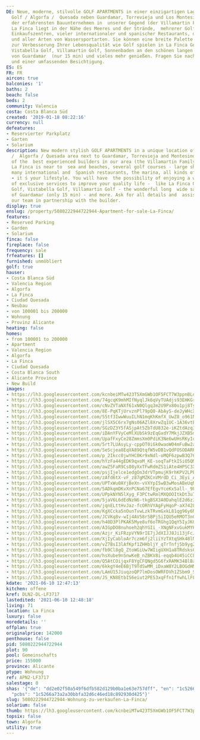 ```yaml
---
DE: Neue, moderne, stilvolle GOLF APARTMENTS in einer einzigartigen Lage in La Finca
  Golf / Algorfa /  Quesada neben Guardamar, Torrevieja und Los Montesinos, eines
  der erfahrensten Bauunternehmen in  unserer Gegend (der Villamartin Family Builder).
  La Finca liegt in der Nähe des Meeres und der Strände,  mehrerer Golfplätze, großer
  Einkaufszentren, vieler internationaler und spanischer Restaurants, des  Yachthafens
  und aller Arten von Wassersportarten. Sie können eine breite Palette von exklusiven  Dienstleistungen
  zur Verbesserung Ihrer Lebensqualität wie Golf spielen in La Finca Golf, La Marquesa  Golf,
  Vistabella Golf, Villamartin Golf, Sonnenbaden an den schönen langen Sandstränden
  von Guardamar  (nur 15 min) und vieles mehr genießen. Fragen Sie nach allen Details
  und einer umfassenden Besichtigung.
ES: ES
FR: FR
aircon: true
balconies: '1'
baths: 2
beach: false
beds: 2
community: Valencia
costa: Costa Blanca Süd
created: '2019-01-18 08:22:16'
currency: null
defeatures:
- Reservierter Parkplatz
- Garten
- Solarium
description: New modern stylish GOLF APARTMENTS in a unique location of La Finca Golf
  /  Algorfa / Quesada area next to Guardamar, Torrevieja and Montesinos from one
  of the  best experienced builders in our area (the Villamartin Family Builder).
  La Finca is near to  sea and beaches, several golf courses - large shopping centres,
  many international and  Spanish restaurants, the marina, all kinds of water sports
  - it ́s your lifestyle. You will have  the possibility of enjoying a wide range
  of exclusive services to improve your quality life -  like La Finca Golf, La Marquesa
  Golf, Vistabella Golf, Villamartin Golf - the wonderful long  wide sandy beaches
  of Guardamar (only 15 min) - and more. Ask for all details and  assistance from
  our team in partnership with the builder.
display: true
enslug: /property/5080222944722944-Apartment-for-sale-La-Finca/
features:
- Reserved Parking
- Garden
- Solarium
finca: false
fireplace: false
frequency: sale
frfeatures: []
furnished: unmöbliert
golf: true
hauser:
- Costa Blanca Süd
- Valencia Region
- Algorfa
- La Finca
- Ciudad Quesada
- Neubau
- von 100001 bis 200000
- Wohnung
- Provinz Alicante
heating: false
homes:
- from 100001 to 200000
- Apartment
- Valencia Region
- Algorfa
- La Finca
- Ciudad Quesada
- Costa Blanca South
- Alicante Province
- New Build
images:
- https://lh3.googleusercontent.com/kcnbeiMTw423T5XmGWb1OF5FCT7W3ppnBLoMoyg78jbeCKQEyp4QmDpOS7w9q-3NFrmFXDZuSrug8HbCNWs6vZoj9NZOJRH5YA=w640-rj-e30-l100
- https://lh3.googleusercontent.com/74gcqK9mhMIfNyqlJk6qVyTUAdjs93EHKGr5wvFkMdknGPIqvSJTKTNfsm0ZHOe1Ct5m2xcNX_WpJKey8YgIL3qWcDJVtrn-=w640-rj-e30-l100
- https://lh3.googleusercontent.com/cNvZVTaNXf61xN0Qlgq3m2U9Px80o1pj8TyZv4ckC6aFfAtt-c6xmxJU7L0NCkNJjp6nlVYFwnnC9RDazSUQMCNEaZHf9BC20A=w640-rj-e30-l100
- https://lh3.googleusercontent.com/8E-PqKTjUrvznPl79pQ0-AbAyS-deJyWHcXqPRBqfW8iaaEcDdEGo4mUNx1aZ6h_jnyglcuDXNFLjzrb67uavn7oiY5hx7issA=w640-rj-e30-l100
- https://lh3.googleusercontent.com/55tf3IwwWuuILhN1mqKhKmfX_UwZ8_o961NjHkT_x-ecY4EcTW2TcXTFm2FHalZRxlKBTmxPS9MkpP45DFltDss24AB7OmKr8w=w640-rj-e30-l100
- https://lh3.googleusercontent.com/jlSX5C6rx7gNs06AZl8XrwZq1UC-1A36vtBlzOKL08DvKrV6PtqrhwbsivZowzkbEvwt_2rd_dc8UYdI5TfETHGZ2UkwocVC-A=w640-rj-e30-l100
- https://lh3.googleusercontent.com/SGzDZ3Y5fASjpAt5ZbTdU832e-iKZtdAzq3_UY1WeeAwqlHminpn55hz1ffKVTryRUxJm36lJfC73nSZOTzNTDf18Q5S7LBCZw=w640-rj-e30-l100
- https://lh3.googleusercontent.com/iDAnYFVyCeMlXUbSk9zEqGxdY7MkjJZXB5maVI25QEzBih3cWbLHQVJ3zxQtLMKSykgEj92Mv-ktAoub_59HqM13xA8274FMYw=w640-rj-e30-l100
- https://lh3.googleusercontent.com/UpafFxyCe28ZmmsXm0PdiK3Ne6wUHsRKyId02PvsO6cByPgN724t71vYX8pqCEmA7jhtwRvu3pc6jDRulhX3DVOFT4tCaRc_=w640-rj-e30-l100
- https://lh3.googleusercontent.com/5rt7LUAsyLy-cppOT0iGk0waoW04mFuBw2a4ae90PE76dw6oRMnDNL3eCpom-CSuunls8hEoMD4H45KLyfvWuqeeuWlSBWGaKZ8=w640-rj-e30-l100
- https://lh3.googleusercontent.com/SeScjea8EqVA89QtqfW5vDB1vQdFOSODARPKUUVOEIrAZ4_UBO51zGi-0WVAWgcP6muBHCDUsB6shLdsWnwlBpMnd6tjYpUN=w640-rj-e30-l100
- https://lh3.googleusercontent.com/p_2Ikcc0jwYHC0Kr9xNdl-oMQF6zpwB3Q76gxKoegeiH8eLWQBY3iLLnYwaWTDxVFpzYMS6xsimtvjAeMS5SI-tDFhE0R36_=w640-rj-e30-l100
- https://lh3.googleusercontent.com/hYzFa44gEDK9qxoM_KE-soqTaFtkISiO5QM1NBfN1Xgw8HoPZI9t_3iOLE5Yoz9h-HzZq58qdfpfnIUxtZy58FDY5iAvdX7K=w640-rj-e30-l100
- https://lh3.googleusercontent.com/awZ5FaR9Cs08yXxTFwRdmZS1iAte4HPSC3XZQpRdMJ8asRxWAnpbmTFLX5Q0YLFmUig5AWzduC7A_UciYHPzKiKyjo6KV_9Mjw=w640-rj-e30-l100
- https://lh3.googleusercontent.com/psjIjelce1edgOn3drVTpmujK9rhKPV2LPE2ZHeSriv_FNkM5dMOxLFbIJZjwuiOt_eohSXTGljKR2Wr9fh7o5Uey4-ZIQr8xlQ=w640-rj-e30-l100
- https://lh3.googleusercontent.com/zAfd6tX-vF_z87gMZKCnVMrdD_Ci_3Eyi_AOpxJf-QMskMq-z0bEUAeFt5HEmZv9AoKeRbGKwm609yYNsY38sARNn0MxBD743g=w640-rj-e30-l100
- https://lh3.googleusercontent.com/UPTxWu0AYjBeXn-vVXYpI5wB3wMosABeUqNnA6YxpHRH492b6-BmWLfGZZiJIaVWUaaIdtF-K4yRPsAWc8J5KtZgsLearlSP2A=w640-rj-e30-l100
- https://lh3.googleusercontent.com/5ADkqmDKvXnPCNa67EfEgvYceKxSall-_9P3xpisE_5GmRvTGuchZXkJFP98BYhRxnbFNP-5ONsuFW4lmPrrxACW_3hcicyagA=w640-rj-e30-l100
- https://lh3.googleusercontent.com/UPpkNYN5lXyg_F3PCtwRmlMXQOOItkDt3u7jS1wknFXewQPHYrR9I-Qb7Ymsc5lLv8EzwZiAf9xbOlZpqQ3PGfDnGcuoyj_nwQ=w640-rj-e30-l100
- https://lh3.googleusercontent.com/5jaV6L6dEdNzN6-tkgBSX3A0DahqlE2d6z3mc8SdZabEME5SkNwAXeaYL-33a39fpOKFjtjg5c37Z1nGVlSkbiNlY2UY97ZQC2M=w640-rj-e30-l100
- https://lh3.googleusercontent.com/jqnELttHvJaz-fcORhVYAgFyHqoP-aX7428upFtVXEu1vgr6cGVjgwn9NT3KO06OOd61pZtcclik_k2Sh5EbW4pHWzda8CObOQ=w640-rj-e30-l100
- https://lh3.googleusercontent.com/KgXCcka5nOunTvwLzkTRvmGxkL81qg96y6NXozbAVZ1gqmiuZEgl2hfpHjkx_-vWX1o_dMK9Jigs2adM_ua5ezPF3UhHIKgAGA=w640-rj-e30-l100
- https://lh3.googleusercontent.com/JCVKq8v-wIj4AV58r5BPjSiIQU5eRMOT3nG6CWCtuV_T6t314vSy_IFYnbvr9xfeOu-ba6pizJJgSY-NnHXVUdv-Ap7MOuzGko4=w640-rj-e30-l100
- https://lh3.googleusercontent.com/h40D3PlPKAK5Mye8uf6oTRGhg1QqY5IyJK0sytKrdXwNJiCcSVUjqlVx43-a2X2ds4xl2ca1nIy7PcWsOmsSbDlfN244ahxu=w640-rj-e30-l100
- https://lh3.googleusercontent.com/AIGpDO8nuhoeh2qhYGIi_-XNgNFxvGukMYHZv61BmM3OcSld9dwpCVWdHg3AlJhSXFc3_32TM4kIpVOUGUiB_jb0eXiPTexkQw=w640-rj-e30-l100
- https://lh3.googleusercontent.com/Azjr_KiFRzpVYN9rIE7jJdXIJJ8Ji13jFcJKNIKpC8LD_ibOmgkPWwDZsUsHpCDbZvynq7AwC6-ckpTZuB4jTxVQtKPYkFsfuA=w640-rj-e30-l100
- https://lh3.googleusercontent.com/XjIyCabloAr7czm6fj2liiYzTXtqSHk48lMGIJFStbPgsSgQ0N1A2UkFyFPlidXHSxfzcDhIdNKCvAFZfynDpMjWTzNdRO5cFQ=w640-rj-e30-l100
- https://lh3.googleusercontent.com/vZ7BsI3lAfKpf1ZHHbljY_qTrTnfj5b9yg2-Vv4IslkCASeeXwF_CCfDv3aeeh0cPpgnumIExuvexyMbhTYZj1XE3O_bP8X1ZN0=w640-rj-e30-l100
- https://lh3.googleusercontent.com/fb9Cl8gQ_ZtoWGiUw7WIigUXH1a8TRdsks0sRiD-sZ_X3K_DenCaixbKXaPq-MWoYnYguZrnHD7l97pkUCd3jzQuIRMEaE3pRQ=w640-rj-e30-l100
- https://lh3.googleusercontent.com/hsXube9nSnwKeB_nZBKV8i-eqqb4U45iCCLH0td9p0ZRDBRLffchdzTo4MPtPHSYNDTZTxDXqdGoPtUeFnNohJRXO7-7_VOosw=w640-rj-e30-l100
- https://lh3.googleusercontent.com/Q5AtCOijqxF8YgCFQNgd5G6fxRAMK34BlBaroW4bxF3PQt8JIyrpajxzRlLZGi04anHUZlAsyMNgSem4olW3YIimu_qCdvdsxg=w640-rj-e30-l100
- https://lh3.googleusercontent.com/6kkgY4eE6BjT9TdSwMM_iDxaW8Y2LBOGdHMcL3lN2n7J8r5jGFWclBrHxI3p_anFthqptJCOJ4Q-sfhT4h9h4Ld4BAWIcFxg0A=w640-rj-e30-l100
- https://lh3.googleusercontent.com/LAmU15JiuqzoQP7lmDosOWRFDVh1ZSbm9_SSx_r30k8VpLZEmxFKvxHGKjl_ToLDxFfQWU_gDs_-RWyzuO30pQK7lHwFuVSH=w640-rj-e30-l100
- https://lh3.googleusercontent.com/JS_KN8EtbIS6eiut2PES3xqFfn1fYwhLlFL21DcfT0wKLMgfJewuZF0_AuJ_AW3PqUW3mmEj7qpBO5MB9PdUfbjmWW1-jQp_0A=w640-rj-e30-l100
kdate: '2021-06-10 12:47:13'
kitchen: offene
kref: DLN2-DL-LF3717
lastedited: '2021-06-10 12:48:18'
living: 71
location: La Finca
luxury: false
moredetails: ''
offplan: true
originalprice: 142000
penthouse: false
pid: 5080222944722944
plot: 90
pool: Gemeinschafts
price: 155000
province: Alicante
ptype: Wohnung
ref: APN2-LF3717
salestage: 0
shas: '{"de": "dd2e02f50a549f6dfb582d129b0ba1e63e757dff", "en": "1c5266a73a2a30bbfa32d6c46ed18c892930d425",
  "pcbs": "1c5266a73a2a30bbfa32d6c46ed18c892930d425"}'
slug: 5080222944722944-Wohnung-zu-verkaufen-La-Finca/
solarium: false
thumb: https://lh3.googleusercontent.com/kcnbeiMTw423T5XmGWb1OF5FCT7W3ppnBLoMoyg78jbeCKQEyp4QmDpOS7w9q-3NFrmFXDZuSrug8HbCNWs6vZoj9NZOJRH5YA=w400-h240-n-rj-e30-l100
topsix: false
town: Algorfa
utility: true
---
```

